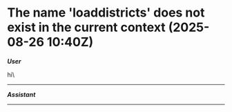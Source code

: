 <!-- Generated by SpecStory -->

# The name 'loaddistricts' does not exist in the current context (2025-08-26 10:40Z)

_**User**_

hi\

---

_**Assistant**_



---

